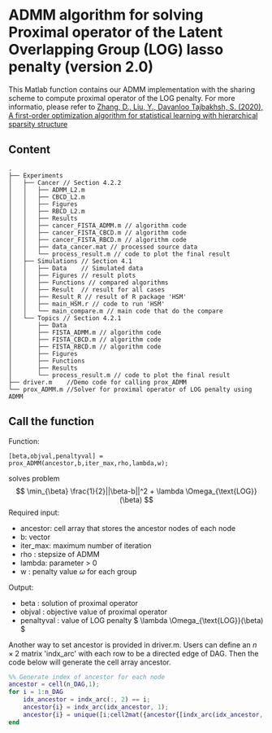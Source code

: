  # ADMM algorithm for solving Proximal operator of the Latent Overlapping Group (LOG) lasso penalty (version 2.0)

This Matlab function contains our ADMM implementation with the sharing scheme to compute proximal operator of the LOG penalty. For more informatio, please refer to [Zhang, D., Liu, Y., Davanloo Tajbakhsh, S. (2020), A first-order optimization algorithm for statistical learning with hierarchical sparsity structure](https://arxiv.org/abs/2001.03322)



## Content

```
.
├── Experiments
│   ├── Cancer // Section 4.2.2
│   │   ├── ADMM_L2.m
│   │   ├── CBCD_L2.m
│   │   ├── Figures
│   │   ├── RBCD_L2.m
│   │   ├── Results
│   │   ├── cancer_FISTA_ADMM.m	// algorithm code
│   │   ├── cancer_FISTA_CBCD.m // algorithm code
│   │   ├── cancer_FISTA_RBCD.m // algorithm code
│   │   ├── data_cancer.mat	// processed source data
│   │   └── process_result.m // code to plot the final result
│   ├── Simulations	// Section 4.1
│   │   ├── Data	// Simulated data
│   │   ├── Figures	// result plots
│   │   ├── Functions // compared algorithms
│   │   ├── Result	// result for all cases
│   │   ├── Result_R // result of R package 'HSM' 
│   │   ├── main_HSM.r // code to run 'HSM'
│   │   └── main_compare.m // main code that do the compare
│   └── Topics // Section 4.2.1
│       ├── Data
│       ├── FISTA_ADMM.m // algorithm code
│       ├── FISTA_CBCD.m // algorithm code
│       ├── FISTA_RBCD.m // algorithm code
│       ├── Figures
│       ├── Functions
│       ├── Results
│       └── process_result.m // code to plot the final result
├── driver.m	//Demo code for calling prox_ADMM
└── prox_ADMM.m //Solver for proximal operator of LOG penalty using ADMM

```



## Call the function

Function:

```
[beta,objval,penaltyval] = prox_ADMM(ancestor,b,iter_max,rho,lambda,w);
```

solves problem
$$
\min_{\beta} \frac{1}{2}||\beta-b||^2 + \lambda \Omega_{\text{LOG}}(\beta)
$$
Required input:

- ancestor: cell array that stores the ancestor nodes of each node
- b: vector
- iter_max: maximum number of iteration
- rho : stepsize of ADMM
- lambda: parameter > 0
- w : penalty value $\omega$ for each group



Output:

- beta : solution of proximal operator
- objval : objective value of proximal operator
- penaltyval : value of LOG penalty $ \lambda \Omega_{\text{LOG}}(\beta) $



Another way to set ancestor is provided in driver.m. Users can define an $n\times 2$ matrix 'indx_arc' with each row to be a directed edge of DAG. Then  the code below will generate the cell array ancestor.

```matlab
%% Generate index of ancestor for each node
ancestor = cell(n_DAG,1);
for i = 1:n_DAG
    idx_ancestor = indx_arc(:, 2) == i;
    ancestor{i} = indx_arc(idx_ancestor, 1);
    ancestor{i} = unique([i;cell2mat({ancestor{[indx_arc(idx_ancestor, 1); i]}}')]);
end

```









 

